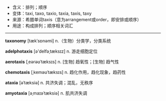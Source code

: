 - <span class="definition">含义：排列；顺序</span>
- <span class="definition">变体：taxi, taxo, taxio, taxia, taxis, taxy</span>
- <span class="definition">来源：希腊单词taxis（意为arrangement或order，即安排或顺序）</span>
- <span class="definition">用途：构成排列；顺序相关词汇</span>

---

<span class="vocabulary">**taxonomy**</span> [tækˈsɒnəmi] n.（生物）分类学，分类系统 

<span class="vocabulary">**adelphotaxis**</span> [ə'delfəˌtæksɪz] n. 游走细胞定位

<span class="vocabulary">**aerotaxis**</span> [ˌeərəʊˈtæksɪs] n. [生物] 趋氧性；[生物] 趋气性

<span class="vocabulary">**chemotaxis**</span> [ˌkeməʊˈtæksɪs] n. 趋化作用，趋化现象，趋药性

<span class="vocabulary">**ataxia**</span> [əˈtæksiə] n. 共济失调；混乱，无秩序

<span class="vocabulary">**amyotaxia**</span> [əˌmaɪəˈtæksiə] n. 肌共济失调
